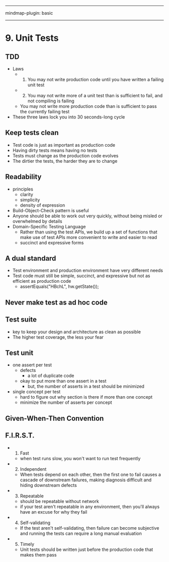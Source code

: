 
---

mindmap-plugin: basic

---

    
# 9. Unit Tests
## TDD
- Laws
  - 1. You may not write production code until you have written a failing unit test
  - 2. You may not write more of a unit test than is sufficient to fail, and not compiling is failing
  - You may not write more production code than is sufficient to pass the currently failing test
- These three laws lock you into 30 seconds-long cycle
## Keep tests clean
- Test code is just as important as production code
- Having dirty tests means having no tests
- Tests must change as the production code evolves
- The dirtier the tests, the harder they are to change
## Readability
- principles
  - clarity
  - simplicity
  - density of expression
- Build-Object-Check pattern is useful
- Anyone should be able to work out very quickly, without being misled or overwhelmed by details
- Domain-Specific Testing Language
  - Rather than using the test APIs, we build up a set of functions that make use of test APIs more convenient to write and easier to read
  - succinct and expressive forms
## A dual standard
- Test environment and production environment have very different needs
- Test code must still be simple, succinct, and expressive but not as efficient as production code
  - assertEquals("HBchL", hw.getState());
## Never make test as ad hoc code
## Test suite
- key to keep your design and architecture as clean as possible
- The higher test coverage, the less your fear
## Test unit
- one assert per test
  - defects
    - a lot of duplicate code
  - okay to put more than one assert in a test
    - but, the number of asserts in a test should be minimized
- single concept per test
  - hard to figure out why section is there if more than one concept
  - minimize the number of asserts per concept
## Given-When-Then Convention
## F.I.R.S.T.
- 1. Fast
  - when test runs slow, you won't want to run test frequently
- 2. Independent
  - When tests depend on each other, then the first one to fail causes a cascade of downstream failures, making diagnosis difficult and hiding downstream defects
- 3. Repeatable
  - should be repeatable without network
  - if your test aren't repeatable in any environment, then you'll always have an excuse for why they fail
- 4. Self-validating
  - If the test aren't self-validating, then failure can become subjective and running the tests can require a long manual evaluation
- 5. Timely
  - Unit tests should be written just before the production code that makes them pass